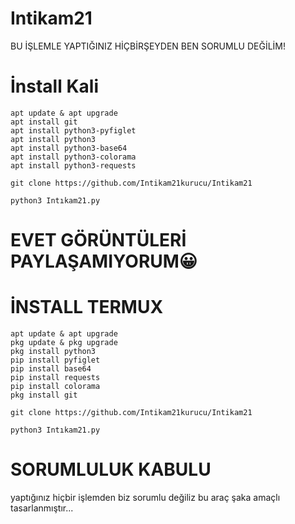 # Intikam21
BU İŞLEMLE YAPTIĞINIZ HİÇBİRŞEYDEN BEN SORUMLU DEĞİLİM!

# İnstall Kali
````USAGE:
apt update & apt upgrade
apt install git
apt install python3-pyfiglet
apt install python3 
apt install python3-base64
apt install python3-colorama
apt install python3-requests

git clone https://github.com/Intikam21kurucu/Intikam21

python3 Intıkam21.py
`````













# EVET GÖRÜNTÜLERİ PAYLAŞAMIYORUM😀

# İNSTALL TERMUX
````usage:
apt update & apt upgrade 
pkg update & pkg upgrade 
pkg install python3 
pip install pyfiglet 
pip install base64 
pip install requests
pip install colorama
pkg install git

git clone https://github.com/Intikam21kurucu/Intikam21

python3 Intıkam21.py
`````








# SORUMLULUK KABULU
yaptığınız hiçbir işlemden biz sorumlu değiliz bu araç şaka amaçlı tasarlanmıştır...

